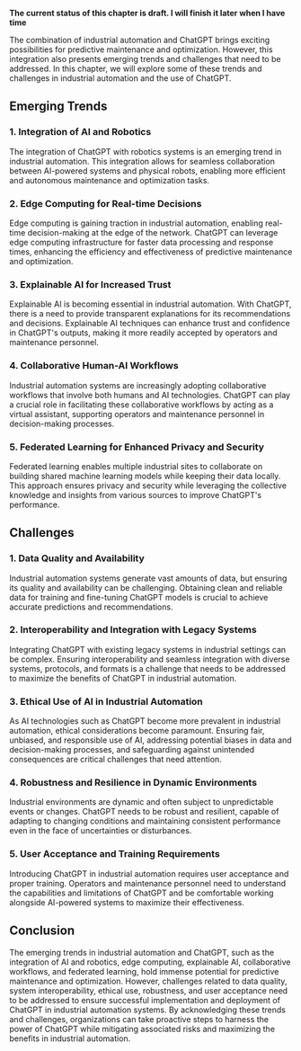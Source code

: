 **The current status of this chapter is draft. I will finish it later when I have time**

The combination of industrial automation and ChatGPT brings exciting possibilities for predictive maintenance and optimization. However, this integration also presents emerging trends and challenges that need to be addressed. In this chapter, we will explore some of these trends and challenges in industrial automation and the use of ChatGPT.

**Emerging Trends**
-------------------

### 1. Integration of AI and Robotics

The integration of ChatGPT with robotics systems is an emerging trend in industrial automation. This integration allows for seamless collaboration between AI-powered systems and physical robots, enabling more efficient and autonomous maintenance and optimization tasks.

### 2. Edge Computing for Real-time Decisions

Edge computing is gaining traction in industrial automation, enabling real-time decision-making at the edge of the network. ChatGPT can leverage edge computing infrastructure for faster data processing and response times, enhancing the efficiency and effectiveness of predictive maintenance and optimization.

### 3. Explainable AI for Increased Trust

Explainable AI is becoming essential in industrial automation. With ChatGPT, there is a need to provide transparent explanations for its recommendations and decisions. Explainable AI techniques can enhance trust and confidence in ChatGPT's outputs, making it more readily accepted by operators and maintenance personnel.

### 4. Collaborative Human-AI Workflows

Industrial automation systems are increasingly adopting collaborative workflows that involve both humans and AI technologies. ChatGPT can play a crucial role in facilitating these collaborative workflows by acting as a virtual assistant, supporting operators and maintenance personnel in decision-making processes.

### 5. Federated Learning for Enhanced Privacy and Security

Federated learning enables multiple industrial sites to collaborate on building shared machine learning models while keeping their data locally. This approach ensures privacy and security while leveraging the collective knowledge and insights from various sources to improve ChatGPT's performance.

**Challenges**
--------------

### 1. Data Quality and Availability

Industrial automation systems generate vast amounts of data, but ensuring its quality and availability can be challenging. Obtaining clean and reliable data for training and fine-tuning ChatGPT models is crucial to achieve accurate predictions and recommendations.

### 2. Interoperability and Integration with Legacy Systems

Integrating ChatGPT with existing legacy systems in industrial settings can be complex. Ensuring interoperability and seamless integration with diverse systems, protocols, and formats is a challenge that needs to be addressed to maximize the benefits of ChatGPT in industrial automation.

### 3. Ethical Use of AI in Industrial Automation

As AI technologies such as ChatGPT become more prevalent in industrial automation, ethical considerations become paramount. Ensuring fair, unbiased, and responsible use of AI, addressing potential biases in data and decision-making processes, and safeguarding against unintended consequences are critical challenges that need attention.

### 4. Robustness and Resilience in Dynamic Environments

Industrial environments are dynamic and often subject to unpredictable events or changes. ChatGPT needs to be robust and resilient, capable of adapting to changing conditions and maintaining consistent performance even in the face of uncertainties or disturbances.

### 5. User Acceptance and Training Requirements

Introducing ChatGPT in industrial automation requires user acceptance and proper training. Operators and maintenance personnel need to understand the capabilities and limitations of ChatGPT and be comfortable working alongside AI-powered systems to maximize their effectiveness.

**Conclusion**
--------------

The emerging trends in industrial automation and ChatGPT, such as the integration of AI and robotics, edge computing, explainable AI, collaborative workflows, and federated learning, hold immense potential for predictive maintenance and optimization. However, challenges related to data quality, system interoperability, ethical use, robustness, and user acceptance need to be addressed to ensure successful implementation and deployment of ChatGPT in industrial automation systems. By acknowledging these trends and challenges, organizations can take proactive steps to harness the power of ChatGPT while mitigating associated risks and maximizing the benefits in industrial automation.
